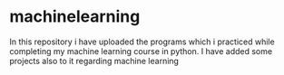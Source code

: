 # machinelearning
In this repository i have uploaded the programs which i practiced while completing my machine learning course in python.
I have added some projects also to it regarding machine learning
